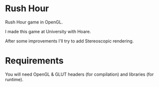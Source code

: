 Rush Hour
=========

Rush Hour game in OpenGL.

I made this game at University with Hoare.

After some improvements I'll try to add Stereoscopic rendering.

Requirements
=========

You will need OpenGL & GLUT headers (for compilation) and libraries (for runtime).


